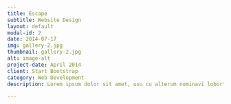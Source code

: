 ```yaml
---
title: Escape
subtitle: Website Design
layout: default
modal-id: 2
date: 2014-07-17
img: gallery-2.jpg
thumbnail: gallery-2.jpg
alt: image-alt
project-date: April 2014
client: Start Bootstrap
category: Web Development
description: Lorem ipsum dolor sit amet, usu cu alterum nominavi lobortis. At duo novum diceret. Tantas apeirian vix et, usu sanctus postulant inciderint ut, populo diceret necessitatibus in vim. Cu eum dicam feugiat noluisse.

---
```


